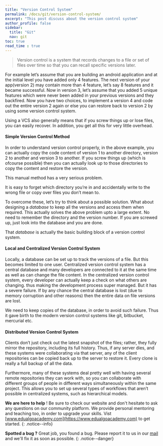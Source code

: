 ```yaml
---
title: "Version Control System"
permalink: /docs/git/version-control-system/
excerpt: "This post discuss about the version control system"
author_profile: false
sidebar:
  title: "Git"
  nav: git
toc: true
read_time : true
---
```


<script type="text/javascript" async
  src="https://cdn.mathjax.org/mathjax/latest/MathJax.js?config=TeX-MML-AM_CHTML">
</script>

> Version control is a system that records changes to a file or set of files over time so that you can recall specific versions later. 

For example let’s assume that you are building an android application and at the initial level you have added only 4 features. The next version of your app(version 2) may contain more than 4 feature, let’s say 8 features and it became successful. Now in version 3,  let’s assume that you added 5 unique features which were never been added in your previous versions and they backfired. Now you have two choices, to implement a version 4 and code out the entire version 2 again or else you can restore back to version 2 by using some version control system.

Using a VCS also generally means that if you screw things up or lose files, you can easily recover. In addition, you get all this for very little overhead.

#### Simple Version Control Method

In order to understand version control properly, in the above example, you can actually copy the code content of version 1 to another directory, version 2 to another and version 3 to another. If you screw things up (which is ofcourse possible) then you can actually look up to those directories to copy the content and restore the version.

This manual method has a very serious problem.

It is easy to forget which directory you’re in and accidentally write to the wrong file or copy over files you don’t mean to.

To overcome these, let’s try to think about a possible solution. What about designing a *database* to keep all the versions and access them when required. This actually solves the above problem upto a large extent. No need to remember the directory and the version number. If you are screwed up, just look into the database and you are done.

That *database* is actually the basic building block of a version control system.

#### Local and Centralized Version Control System

Locally, a database can be set up to track the versions of a file. But this becomes limited to one user. Centralized version control system has a central database and many developers are connected to it at the same time as well as can change the file content. In the centralized version control system, every developer can actually keep a check on what others are changing. thus making the development process super managed. But it has a severe failure. If by any chance the central database is lost (due to memory corruption and other reasons) then the entire data on file versions are lost.

We need to keep copies of the database, in order to avoid such failure. Thus it gave birth to the modern version control systems like git, bitbucket, mercurial etc.

#### Distributed Version Control System

Clients don’t just check out the latest snapshot of the files; rather, they fully mirror the repository, including its full history. Thus, if any server dies, and these systems were collaborating via that server, any of the client repositories can be copied back up to the server to restore it. Every clone is really a full backup of all the data. 

Furthermore, many of these systems deal pretty well with having several remote repositories they
can work with, so you can collaborate with different groups of people in different ways
simultaneously within the same project. This allows you to set up several types of workflows that
aren’t possible in centralized systems, such as hierarchical models.

<i class="fas fa-lightbulb fa-2x"></i> **We are here to help** ! Be sure to check our website and don't hesitate to ask any questions on our community platform. We provide personal mentoring and teaching too, in order to upgrade your skills. Vist [www.edualgoacademy.com](https://www.edualgoacademy.com) to get started.
{: .notice--info}

<i class="fas fa-bug fa-2x"></i> **Spotted a bug ?** Great job, you found a bug. Please report it to us in our [mail](mailto:founder@edualgoacademy.com) and we'll fix it as soon as possible.
{: .notice--danger}